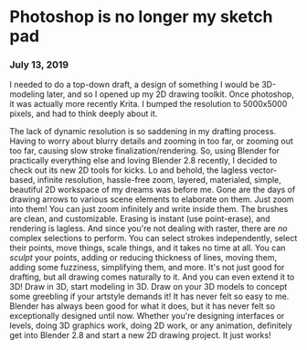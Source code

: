# Photoshop is no longer my sketch pad
### July 13, 2019

I needed to do a top-down draft, a design of something I would be 3D-modeling later, and so I opened up
my 2D drawing toolkit. Once photoshop, it was actually more recently Krita. I bumped the resolution to
5000x5000 pixels, and had to think deeply about it.

The lack of dynamic resolution is so saddening
in my drafting process. Having to worry about blurry details and zooming in too far, or zooming out too
far, causing slow stroke finalization/rendering. So, using Blender for practically everything else and
loving Blender 2.8 recently, I decided to check out its new 2D tools for kicks. Lo and behold, the lagless
vector-based, infinite resolution, hassle-free zoom, layered, materialed, simple, beautiful 2D workspace of my
dreams was before me. Gone are the days of drawing arrows to various scene elements to elaborate on them.
Just zoom into them! You can just zoom infinitely and write inside them. The brushes are clean, and
customizable. Erasing is instant (use point-erase), and rendering is lagless. And since you're not
dealing with raster, there are *no* complex selections to perform. You can select strokes independently,
select their points, move things, scale things, and it takes no time at all. You can *sculpt* your points,
adding or reducing thickness of lines, moving them, adding some fuzziness, simplifying them, and more. It's not
just good for drafting, but all drawing comes naturally to it. And you can even extend it to 3D! Draw in 3D,
start modeling in 3D. Draw on your 3D models to concept some greebling if your artstyle demands it!
It has never felt so easy to me. Blender has always been good for what it does,
but it has never felt so exceptionally designed until now. Whether you're designing interfaces or levels, doing
3D graphics work, doing 2D work, or any animation, definitely get into Blender 2.8 and start a new 2D drawing
project. It just works!
